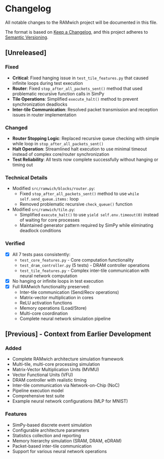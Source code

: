 # Changelog

All notable changes to the RAMwich project will be documented in this file.

The format is based on [Keep a Changelog](https://keepachangelog.com/en/1.0.0/),
and this project adheres to [Semantic Versioning](https://semver.org/spec/v2.0.0.html).

## [Unreleased]

### Fixed
- **Critical**: Fixed hanging issue in `test_tile_features.py` that caused infinite loops during test execution
- **Router**: Fixed `stop_after_all_packets_sent()` method that used problematic recursive function calls in SimPy
- **Tile Operations**: Simplified `execute_halt()` method to prevent synchronization deadlocks
- **Inter-tile Communication**: Resolved packet transmission and reception issues in router implementation

### Changed
- **Router Stopping Logic**: Replaced recursive queue checking with simple while loop in `stop_after_all_packets_sent()`
- **Halt Operation**: Streamlined halt execution to use minimal timeout instead of complex core/router synchronization
- **Test Reliability**: All tests now complete successfully without hanging or timing out

### Technical Details
- Modified `src/ramwich/blocks/router.py`:
  - Fixed `stop_after_all_packets_sent()` method to use `while self.send_queue.items:` loop
  - Removed problematic recursive `check_queue()` function
- Modified `src/ramwich/tile.py`:
  - Simplified `execute_halt()` to use `yield self.env.timeout(0)` instead of waiting for core processes
  - Maintained generator pattern required by SimPy while eliminating deadlock conditions

### Verified
- [x] All 7 tests pass consistently:
  - `test_core_features.py` - Core computation functionality
  - `test_dram_controller.py` (5 tests) - DRAM controller operations  
  - `test_tile_features.py` - Complex inter-tile communication with neural network computation
- [x] No hanging or infinite loops in test execution
- [x] Full RAMwich functionality preserved:
  - Inter-tile communication (Send/Recv operations)
  - Matrix-vector multiplication in cores
  - ReLU activation functions
  - Memory operations (Load/Store)
  - Multi-core coordination
  - Complete neural network simulation pipeline

## [Previous] - Context from Earlier Development

### Added
- Complete RAMwich architecture simulation framework
- Multi-tile, multi-core processing simulation
- Matrix-Vector Multiplication Units (MVMU)
- Vector Functional Units (VFU)
- DRAM controller with realistic timing
- Inter-tile communication via Network-on-Chip (NoC)
- Pipeline execution model
- Comprehensive test suite
- Example neural network configurations (MLP for MNIST)

### Features
- SimPy-based discrete event simulation
- Configurable architecture parameters
- Statistics collection and reporting
- Memory hierarchy simulation (SRAM, DRAM, eDRAM)
- Packet-based inter-tile communication
- Support for various neural network operations